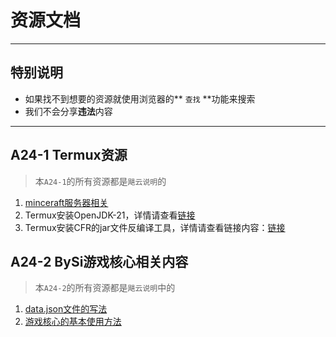 # 资源文档

---

## 特别说明
- 如果找不到想要的资源就使用浏览器的** `查找` **功能来搜索
- 我们不会分享**违法**内容

---

## A24-1 Termux资源
> 本`A24-1`的所有资源都是`飓云说明`的

1. [minceraft服务器相关](https://www.hucl.link/help/?file=md%2F%E5%AE%98%E7%BD%91%E5%85%B3%E4%BA%8Etermux%E7%9A%84%E4%B8%80%E9%94%AE%E5%91%BD%E4%BB%A4%2FMC%E6%9C%8D%E5%8A%A1%E5%99%A8%E7%9B%B8%E5%85%B3%E5%AE%89%E8%A3%85%E5%91%BD%E4%BB%A4.md)
2. Termux安装OpenJDK-21，详情请查看[链接](https://www.hucl.link/help/?file=md%2F%E5%AE%98%E7%BD%91%E5%85%B3%E4%BA%8Etermux%E7%9A%84%E4%B8%80%E9%94%AE%E5%91%BD%E4%BB%A4%2FTermux%E5%AE%89%E8%A3%85OpenJdk-21%E8%AF%B4%E6%98%8E.md)
3. Termux安装CFR的jar文件反编译工具，详情请查看链接内容：[链接](https://www.hucl.link/help/?file=md%2F%E5%AE%98%E7%BD%91%E5%85%B3%E4%BA%8Etermux%E7%9A%84%E4%B8%80%E9%94%AE%E5%91%BD%E4%BB%A4%2Fcfr%E5%8F%8D%E7%BC%96%E8%AF%91%E5%B7%A5%E5%85%B7%E5%AE%89%E8%A3%85.md)

## A24-2 BySi游戏核心相关内容
> 本`A24-2`的所有资源都是`飓云说明`中的

1. [data.json文件的写法](https://www.hucl.link/help/?file=md%2FBySi%E6%B8%B8%E6%88%8F%E6%A0%B8%E5%BF%83%2Fdata.json%E6%96%87%E4%BB%B6%E7%9A%84%E5%86%99%E6%B3%95.md)
2. [游戏核心的基本使用方法](https://www.hucl.link/help/?file=md%2FBySi%E6%B8%B8%E6%88%8F%E6%A0%B8%E5%BF%83%2F%E6%B8%B8%E6%88%8F%E6%A0%B8%E5%BF%83%E7%9A%84%E5%9F%BA%E6%9C%AC%E4%BD%BF%E7%94%A8%E6%96%B9%E6%B3%95.md)